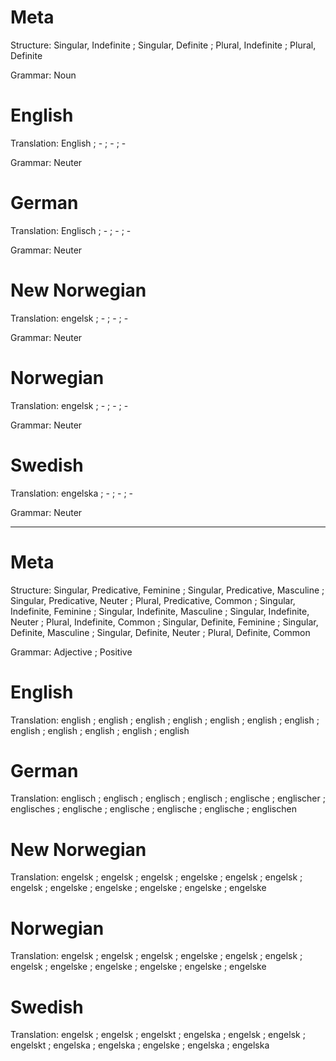 Meta
====

Structure: Singular, Indefinite ; Singular, Definite ; Plural, Indefinite ; Plural, Definite

Grammar:   Noun



English
=======

Translation: English ; - ; - ; -

Grammar:     Neuter



German
======

Translation: Englisch ; - ; - ; -

Grammar:     Neuter



New Norwegian
=============

Translation: engelsk ; - ; - ; -

Grammar:     Neuter



Norwegian
=========

Translation: engelsk ; - ; - ; -

Grammar:     Neuter



Swedish
=======

Translation: engelska ; - ; - ; -

Grammar:     Neuter



--------------------------------------------------------------------------------

Meta
====

Structure: Singular, Predicative, Feminine ; Singular, Predicative, Masculine ; Singular, Predicative, Neuter ; Plural, Predicative, Common ;
           Singular, Indefinite, Feminine  ; Singular, Indefinite, Masculine  ; Singular, Indefinite, Neuter  ; Plural, Indefinite, Common  ;
           Singular, Definite, Feminine    ; Singular, Definite, Masculine    ; Singular, Definite, Neuter    ; Plural, Definite, Common

Grammar:   Adjective ; Positive



English
=======

Translation: english ; english ; english ; english ;
             english ; english ; english ; english ;
             english ; english ; english ; english



German
======

Translation: englisch  ; englisch   ; englisch   ; englisch   ;
             englische ; englischer ; englisches ; englische  ;
             englische ; englische  ; englische  ; englischen



New Norwegian
=============

Translation: engelsk  ; engelsk  ; engelsk  ; engelske ;
             engelsk  ; engelsk  ; engelsk  ; engelske ;
             engelske ; engelske ; engelske ; engelske



Norwegian
=========

Translation: engelsk  ; engelsk  ; engelsk  ; engelske ;
             engelsk  ; engelsk  ; engelsk  ; engelske ;
             engelske ; engelske ; engelske ; engelske



Swedish
=======

Translation: engelsk  ; engelsk  ; engelskt ; engelska ;
             engelsk  ; engelsk  ; engelskt ; engelska ;
             engelska ; engelske ; engelska ; engelska
